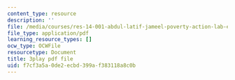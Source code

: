 ```yaml
---
content_type: resource
description: ''
file: /media/courses/res-14-001-abdul-latif-jameel-poverty-action-lab-executive-training-evaluating-social-programs-2009-spring-2009/f7cf3a5a0de2ecbd399af383118a8c0b_UZzWXYgQ4YM.pdf
file_type: application/pdf
learning_resource_types: []
ocw_type: OCWFile
resourcetype: Document
title: 3play pdf file
uid: f7cf3a5a-0de2-ecbd-399a-f383118a8c0b
---
```

